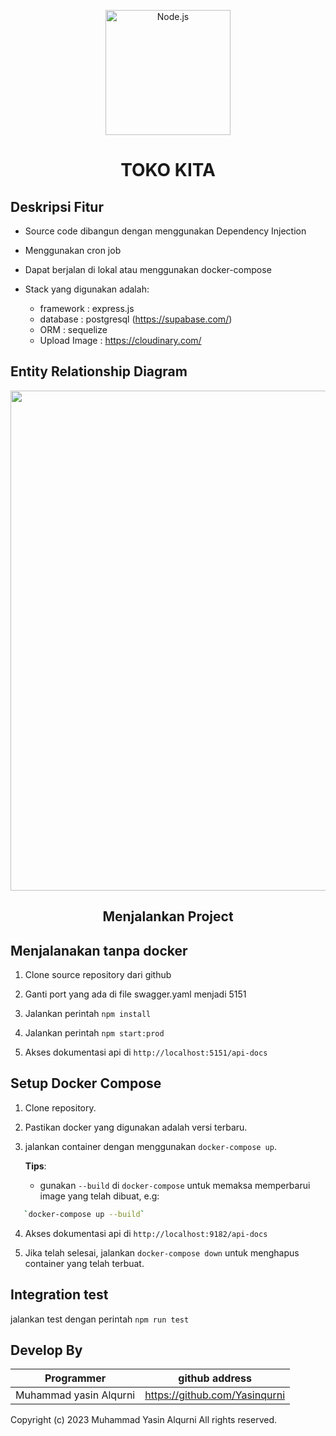 <p align="center">
  <a href="https://github.com/Yasinqurni/Toko-kita" target="blank"><img src="https://res.cloudinary.com/deb05crrf/image/upload/v1683719945/express_vre91p.webp" width="200" alt="Node.js" /></a>
</p>

<h1 align="center">TOKO KITA</h1>

## Deskripsi Fitur

-   Source code dibangun dengan menggunakan Dependency Injection

-   Menggunakan cron job

-   Dapat berjalan di lokal atau menggunakan docker-compose

-   Stack yang digunakan adalah:
    -   framework     : express.js
    -   database      : postgresql (https://supabase.com/)
    -   ORM           : sequelize 
    -   Upload Image  : https://cloudinary.com/

## Entity Relationship Diagram

<p align="center">
  <a href="https://github.com/Yasinqurni" target="blank"><img src="https://res.cloudinary.com/deb05crrf/image/upload/v1685283998/bingleshop_paw3f3.jpg" width="800" /></a>
</p>




<h2 align="center">Menjalankan Project</h2>

## Menjalanakan tanpa docker

1.   Clone source repository dari github

2.   Ganti port yang ada di file swagger.yaml menjadi 5151

3.   Jalankan perintah `npm install`

4.   Jalankan perintah `npm start:prod`

5.   Akses dokumentasi api di `http://localhost:5151/api-docs`

## Setup Docker Compose

1. Clone repository.

2. Pastikan docker yang digunakan adalah versi terbaru.

3. jalankan container dengan menggunakan `docker-compose up`.

   **Tips**:

   - gunakan `--build` di `docker-compose` untuk memaksa memperbarui image yang telah dibuat, e.g:
```bash
   `docker-compose up --build`
```

4.  Akses dokumentasi api di `http://localhost:9182/api-docs`

5. Jika telah selesai, jalankan `docker-compose down` untuk menghapus container yang telah terbuat.


## Integration test

jalankan test dengan perintah `npm run test`

## Develop By

| Programmer | github address |
| ---------- | -------------- |
| Muhammad yasin Alqurni | https://github.com/Yasinqurni |

Copyright (c) 2023 Muhammad Yasin Alqurni
All rights reserved.